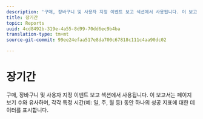 ```yaml
---
description: '구매, 장바구니 및 사용자 지정 이벤트 보고 섹션에서 사용됩니다. 이 보고서는 페이지 보기 수와 유사하며, 각각 특정 시간(예: 일, 주, 월 등) 동안 하나의 성공 지표에 대한 데이터를 표시합니다.'
title: 장기간
topic: Reports
uuid: 4cd8492b-319e-4a55-8d99-70dd6ec9b4ba
translation-type: tm+mt
source-git-commit: 99ee24efaa517e8da700c67818c111c4aa90dc02

---
```



# 장기간

구매, 장바구니 및 사용자 지정 이벤트 보고 섹션에서 사용됩니다. 이 보고서는 페이지 보기 수와 유사하며, 각각 특정 시간(예: 일, 주, 월 등) 동안 하나의 성공 지표에 대한 데이터를 표시합니다.

